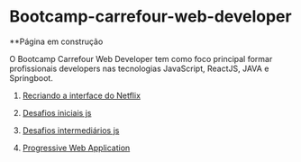# Bootcamp-carrefour-web-developer

**Página em construção

O Bootcamp Carrefour Web Developer tem como foco principal formar profissionais developers nas tecnologias JavaScript, ReactJS, JAVA e Springboot.

1. [Recriando a interface do Netflix](/https://github.com/roneig/Bootcamp-carrefour-web-developer/tree/main/recriando-interface-netflix)

2. [Desafios iniciais js](/https://github.com/roneig/Bootcamp-carrefour-web-developer/tree/main/desafios-iniciais-js)

3. [Desafios intermediários js](/https://github.com/roneig/Bootcamp-carrefour-web-developer/tree/main/desafios-Intermediarios-Js)

4. [Progressive Web Application](/https://github.com/roneig/Bootcamp-carrefour-web-developer/tree/main/progressive-web-application)

